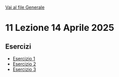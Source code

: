 [Vai al file Generale](../../readme.md)

# 11 Lezione 14 Aprile 2025

## Esercizi

- [Esercizio 1](Esercizi/1_Esercizio/)
- [Esercizio 2](Esercizi/2_Esercizio/)
- [Esercizio 3](Esercizi/3_Esercizio/)